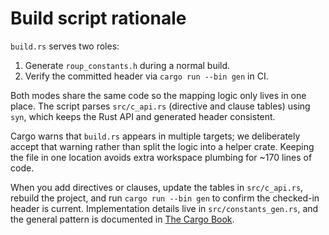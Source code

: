 # Build script rationale

`build.rs` serves two roles:

1. Generate `roup_constants.h` during a normal build.
2. Verify the committed header via `cargo run --bin gen` in CI.

Both modes share the same code so the mapping logic only lives in one place. The
script parses `src/c_api.rs` (directive and clause tables) using `syn`, which
keeps the Rust API and generated header consistent.

Cargo warns that `build.rs` appears in multiple targets; we deliberately accept
that warning rather than split the logic into a helper crate. Keeping the file
in one location avoids extra workspace plumbing for ~170 lines of code.

When you add directives or clauses, update the tables in `src/c_api.rs`, rebuild
the project, and run `cargo run --bin gen` to confirm the checked-in header is
current. Implementation details live in `src/constants_gen.rs`, and the general
pattern is documented in [The Cargo Book](https://doc.rust-lang.org/cargo/reference/build-scripts.html).
